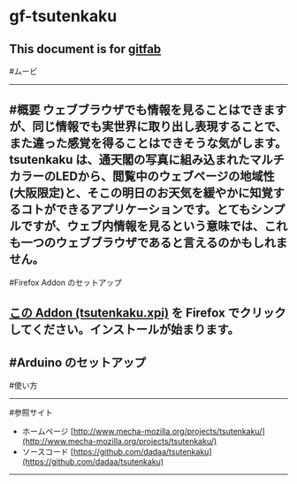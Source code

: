 # gf-tsutenkaku
## 
This document is for [gitfab](http://gitfab.org)
---
#ムービ

---
#概要
ウェブブラウザでも情報を見ることはできますが、同じ情報でも実世界に取り出し表現することで、また違った感覚を得ることはできそうな気がします。tsutenkaku は、通天閣の写真に組み込まれたマルチカラーのLEDから、閲覧中のウェブページの地域性(大阪限定)と、そこの明日のお天気を緩やかに知覚するコトができるアプリケーションです。とてもシンプルですが、ウェブ内情報を見るという意味では、これも一つのウェブブラウザであると言えるのかもしれません。
---
#Firefox Addon のセットアップ

[この Addon (tsutenkaku.xpi)](https://raw.github.com/dadaa/gf-tsutenkaku/master/materials/tsutenkaku.xpi) を Firefox でクリックしてください。インストールが始まります。
---
#Arduino のセットアップ
---
#使い方

---
#参照サイト
* ホームページ [http://www.mecha-mozilla.org/projects/tsutenkaku/](http://www.mecha-mozilla.org/projects/tsutenkaku/)
* ソースコード [https://github.com/dadaa/tsutenkaku](https://github.com/dadaa/tsutenkaku)
---
